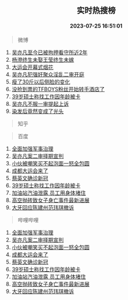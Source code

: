 <div align="center"><h2>实时热搜榜</h2><h4>2023-07-25 16:51:01</h4></div>

> 微博  

1. [吴亦凡至今已被拘押看守所近2年](https://s.weibo.com/weibo?q=%23%E5%90%B4%E4%BA%A6%E5%87%A1%E8%87%B3%E4%BB%8A%E5%B7%B2%E8%A2%AB%E6%8B%98%E6%8A%BC%E7%9C%8B%E5%AE%88%E6%89%80%E8%BF%912%E5%B9%B4%23&t=31&band_rank=1&Refer=top)<br />
2. [杨澄终生未娶王莹终生未嫁](https://s.weibo.com/weibo?q=%23%E6%9D%A8%E6%BE%84%E7%BB%88%E7%94%9F%E6%9C%AA%E5%A8%B6%E7%8E%8B%E8%8E%B9%E7%BB%88%E7%94%9F%E6%9C%AA%E5%AB%81%23&t=31&band_rank=2&Refer=top)<br />
3. [大运会开幕式烟花](https://s.weibo.com/weibo?q=%23%E5%A4%A7%E8%BF%90%E4%BC%9A%E5%BC%80%E5%B9%95%E5%BC%8F%E7%83%9F%E8%8A%B1%23&t=31&band_rank=3&Refer=top)<br />
4. [吴亦凡犯强奸聚众淫乱二审开庭](https://s.weibo.com/weibo?q=%23%E5%90%B4%E4%BA%A6%E5%87%A1%E7%8A%AF%E5%BC%BA%E5%A5%B8%E8%81%9A%E4%BC%97%E6%B7%AB%E4%B9%B1%E4%BA%8C%E5%AE%A1%E5%BC%80%E5%BA%AD%23&t=31&band_rank=4&Refer=top)<br />
5. [瘦了30斤以后侧脸的变化](https://s.weibo.com/weibo?q=%23%E7%98%A6%E4%BA%8630%E6%96%A4%E4%BB%A5%E5%90%8E%E4%BE%A7%E8%84%B8%E7%9A%84%E5%8F%98%E5%8C%96%23&t=31&band_rank=5&Refer=top)<br />
6. [没抢到票的TFBOYS粉丝开始转手酒店了](https://s.weibo.com/weibo?q=%23%E6%B2%A1%E6%8A%A2%E5%88%B0%E7%A5%A8%E7%9A%84TFBOYS%E7%B2%89%E4%B8%9D%E5%BC%80%E5%A7%8B%E8%BD%AC%E6%89%8B%E9%85%92%E5%BA%97%E4%BA%86%23&t=31&band_rank=6&Refer=top)<br />
7. [39岁硕士称找工作因年龄被卡](https://s.weibo.com/weibo?q=%2339%E5%B2%81%E7%A1%95%E5%A3%AB%E7%A7%B0%E6%89%BE%E5%B7%A5%E4%BD%9C%E5%9B%A0%E5%B9%B4%E9%BE%84%E8%A2%AB%E5%8D%A1%23&t=31&band_rank=7&Refer=top)<br />
8. [吴亦凡不服一审提起上诉](https://s.weibo.com/weibo?q=%23%E5%90%B4%E4%BA%A6%E5%87%A1%E4%B8%8D%E6%9C%8D%E4%B8%80%E5%AE%A1%E6%8F%90%E8%B5%B7%E4%B8%8A%E8%AF%89%23&t=31&band_rank=8&Refer=top)<br />
9. [染发后竟然变成了光头](https://s.weibo.com/weibo?q=%23%E6%9F%93%E5%8F%91%E5%90%8E%E7%AB%9F%E7%84%B6%E5%8F%98%E6%88%90%E4%BA%86%E5%85%89%E5%A4%B4%23&t=31&band_rank=9&Refer=top)<br />

> 知乎  


> 百度  

1. [全面加强军事治理](https://www.baidu.com/s?wd=%E5%85%A8%E9%9D%A2%E5%8A%A0%E5%BC%BA%E5%86%9B%E4%BA%8B%E6%B2%BB%E7%90%86&sa=fyb_news&rsv_dl=fyb_news)<br />
2. [吴亦凡案二审择期宣判](https://www.baidu.com/s?wd=%E5%90%B4%E4%BA%A6%E5%87%A1%E6%A1%88%E4%BA%8C%E5%AE%A1%E6%8B%A9%E6%9C%9F%E5%AE%A3%E5%88%A4&sa=fyb_news&rsv_dl=fyb_news)<br />
3. [小伙被嘲笑买不起泡面一怒全包圆](https://www.baidu.com/s?wd=%E5%B0%8F%E4%BC%99%E8%A2%AB%E5%98%B2%E7%AC%91%E4%B9%B0%E4%B8%8D%E8%B5%B7%E6%B3%A1%E9%9D%A2%E4%B8%80%E6%80%92%E5%85%A8%E5%8C%85%E5%9C%86&sa=fyb_news&rsv_dl=fyb_news)<br />
4. [成都大运会来了](https://www.baidu.com/s?wd=%E6%88%90%E9%83%BD%E5%A4%A7%E8%BF%90%E4%BC%9A%E6%9D%A5%E4%BA%86&sa=fyb_news&rsv_dl=fyb_news)<br />
5. [蔡英文确诊新冠](https://www.baidu.com/s?wd=%E8%94%A1%E8%8B%B1%E6%96%87%E7%A1%AE%E8%AF%8A%E6%96%B0%E5%86%A0&sa=fyb_news&rsv_dl=fyb_news)<br />
6. [39岁硕士称找工作因年龄被卡](https://www.baidu.com/s?wd=39%E5%B2%81%E7%A1%95%E5%A3%AB%E7%A7%B0%E6%89%BE%E5%B7%A5%E4%BD%9C%E5%9B%A0%E5%B9%B4%E9%BE%84%E8%A2%AB%E5%8D%A1&sa=fyb_news&rsv_dl=fyb_news)<br />
7. [加油站汽油泄露 员工用身体堵住](https://www.baidu.com/s?wd=%E5%8A%A0%E6%B2%B9%E7%AB%99%E6%B1%BD%E6%B2%B9%E6%B3%84%E9%9C%B2+%E5%91%98%E5%B7%A5%E7%94%A8%E8%BA%AB%E4%BD%93%E5%A0%B5%E4%BD%8F&sa=fyb_news&rsv_dl=fyb_news)<br />
8. [高空抛砖致女子身亡事件最新进展](https://www.baidu.com/s?wd=%E9%AB%98%E7%A9%BA%E6%8A%9B%E7%A0%96%E8%87%B4%E5%A5%B3%E5%AD%90%E8%BA%AB%E4%BA%A1%E4%BA%8B%E4%BB%B6%E6%9C%80%E6%96%B0%E8%BF%9B%E5%B1%95&sa=fyb_news&rsv_dl=fyb_news)<br />
9. [大牙回应陈建州范玮琪撤诉](https://www.baidu.com/s?wd=%E5%A4%A7%E7%89%99%E5%9B%9E%E5%BA%94%E9%99%88%E5%BB%BA%E5%B7%9E%E8%8C%83%E7%8E%AE%E7%90%AA%E6%92%A4%E8%AF%89&sa=fyb_news&rsv_dl=fyb_news)<br />

> 哔哩哔哩  

1. [全面加强军事治理](https://www.baidu.com/s?wd=%E5%85%A8%E9%9D%A2%E5%8A%A0%E5%BC%BA%E5%86%9B%E4%BA%8B%E6%B2%BB%E7%90%86&sa=fyb_news&rsv_dl=fyb_news)<br />
2. [吴亦凡案二审择期宣判](https://www.baidu.com/s?wd=%E5%90%B4%E4%BA%A6%E5%87%A1%E6%A1%88%E4%BA%8C%E5%AE%A1%E6%8B%A9%E6%9C%9F%E5%AE%A3%E5%88%A4&sa=fyb_news&rsv_dl=fyb_news)<br />
3. [小伙被嘲笑买不起泡面一怒全包圆](https://www.baidu.com/s?wd=%E5%B0%8F%E4%BC%99%E8%A2%AB%E5%98%B2%E7%AC%91%E4%B9%B0%E4%B8%8D%E8%B5%B7%E6%B3%A1%E9%9D%A2%E4%B8%80%E6%80%92%E5%85%A8%E5%8C%85%E5%9C%86&sa=fyb_news&rsv_dl=fyb_news)<br />
4. [成都大运会来了](https://www.baidu.com/s?wd=%E6%88%90%E9%83%BD%E5%A4%A7%E8%BF%90%E4%BC%9A%E6%9D%A5%E4%BA%86&sa=fyb_news&rsv_dl=fyb_news)<br />
5. [蔡英文确诊新冠](https://www.baidu.com/s?wd=%E8%94%A1%E8%8B%B1%E6%96%87%E7%A1%AE%E8%AF%8A%E6%96%B0%E5%86%A0&sa=fyb_news&rsv_dl=fyb_news)<br />
6. [39岁硕士称找工作因年龄被卡](https://www.baidu.com/s?wd=39%E5%B2%81%E7%A1%95%E5%A3%AB%E7%A7%B0%E6%89%BE%E5%B7%A5%E4%BD%9C%E5%9B%A0%E5%B9%B4%E9%BE%84%E8%A2%AB%E5%8D%A1&sa=fyb_news&rsv_dl=fyb_news)<br />
7. [加油站汽油泄露 员工用身体堵住](https://www.baidu.com/s?wd=%E5%8A%A0%E6%B2%B9%E7%AB%99%E6%B1%BD%E6%B2%B9%E6%B3%84%E9%9C%B2+%E5%91%98%E5%B7%A5%E7%94%A8%E8%BA%AB%E4%BD%93%E5%A0%B5%E4%BD%8F&sa=fyb_news&rsv_dl=fyb_news)<br />
8. [高空抛砖致女子身亡事件最新进展](https://www.baidu.com/s?wd=%E9%AB%98%E7%A9%BA%E6%8A%9B%E7%A0%96%E8%87%B4%E5%A5%B3%E5%AD%90%E8%BA%AB%E4%BA%A1%E4%BA%8B%E4%BB%B6%E6%9C%80%E6%96%B0%E8%BF%9B%E5%B1%95&sa=fyb_news&rsv_dl=fyb_news)<br />
9. [大牙回应陈建州范玮琪撤诉](https://www.baidu.com/s?wd=%E5%A4%A7%E7%89%99%E5%9B%9E%E5%BA%94%E9%99%88%E5%BB%BA%E5%B7%9E%E8%8C%83%E7%8E%AE%E7%90%AA%E6%92%A4%E8%AF%89&sa=fyb_news&rsv_dl=fyb_news)<br />
